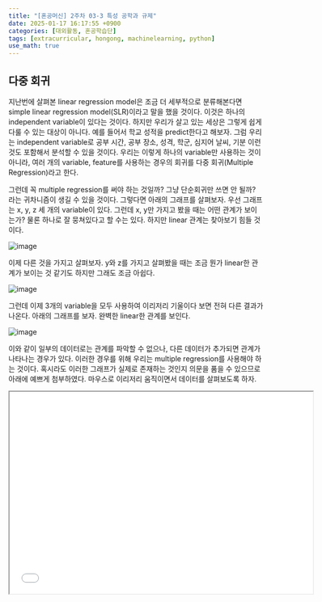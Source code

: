```yaml
---
title: "[혼공머신] 2주차 03-3 특성 공학과 규제"
date: 2025-01-17 16:17:55 +0900
categories: [대외활동, 혼공학습단]
tags: [extracurricular, hongong, machinelearning, python]
use_math: true
---
```


## 다중 회귀
지난번에 살펴본 linear regression model은 조금 더 세부적으로 분류해본다면 simple linear regression model(SLR)이라고 말을 했을 것이다. 이것은 하나의 independent variable이 있다는 것이다. 하지만 우리가 살고 있는 세상은 그렇게 쉽게 다룰 수 있는 대상이 아니다. 예를 들어서 학교 성적을 predict한다고 해보자. 그럼 우리는 independent variable로 공부 시간, 공부 장소, 성격, 학군, 심지어 날씨, 기분 이런 것도 포함해서 분석할 수 있을 것이다. 우리는 이렇게 하나의 variable만 사용하는 것이 아니라, 여러 개의 variable, feature를 사용하는 경우의 회귀를 다중 회귀(Multiple Regression)라고 한다.

그런데 꼭 multiple regression를 써야 하는 것일까? 그냥 단순회귀만 쓰면 안 될까? 라는 귀차니즘이 생길 수 있을 것이다. 그렇다면 아래의 그래프를 살펴보자. 우선 그래프는 x, y, z 세 개의 variable이 있다. 그런데 x, y만 가지고 봤을 때는 어떤 관계가 보이는가? 물론 하나로 잘 뭉쳐있다고 할 수는 있다. 하지만 linear 관계는 찾아보기 힘들 것이다.

![image](https://www.dropbox.com/scl/fi/emel4jkcttrgvfqsnhxe6/2501170003-1.jpg?rlkey=q664zck53dqzl3fwgkdn8n0ju&st=i5ojvxny&raw=1)

이제 다른 것을 가지고 살펴보자. y와 z를 가지고 살펴봤을 때는 조금 뭔가 linear한 관계가 보이는 것 같기도 하지만 그래도 조금 아쉽다.

![image](https://www.dropbox.com/scl/fi/kwf74gp9cbqbzuhsnpyn9/2501170003-2.jpg?rlkey=mk310kw7ogpspd2piu9o9i8lo&st=gls0ay80&raw=1)

그런데 이제 3개의 variable을 모두 사용하여 이리저리 기울이다 보면 전혀 다른 결과가 나온다. 아래의 그래프를 보자. 완벽한 linear한 관계를 보인다.

![image](https://www.dropbox.com/scl/fi/f2iphoyqu7lknwmitfrm1/2501170003-3.jpg?rlkey=jsh7cknpbbm8a44nynqc54iir&st=vt3egb4w&raw=1)

이와 같이 일부의 데이터로는 관계를 파악할 수 없으나, 다른 데이터가 추가되면 관계가 나타나는 경우가 있다. 이러한 경우를 위해 우리는 multiple regression를 사용해야 하는 것이다. 혹시라도 이러한 그래프가 실제로 존재하는 것인지 의문을 품을 수 있으므로 아래에 예쁘게 첨부하였다. 마우스로 이리저리 움직이면서 데이터를 살펴보도록 하자.

<iframe src="/assets/html/2501170003-1.html" width="600" height="400"></iframe>